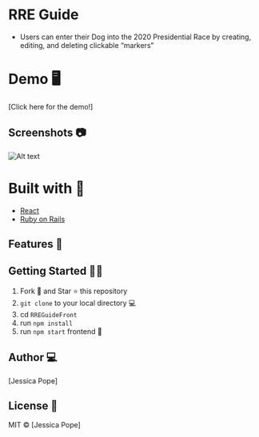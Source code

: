 # RRE Guide
- Users can enter their Dog into the 2020 Presidential Race by creating, editing, and deleting clickable “markers”



# Demo 🖥

[Click here for the demo!]

## Screenshots 📷
 ![Alt text](./screenshots/fullsizeoutput_1.png?raw=true "login")

# Built with 🔧

- [React](https://reactjs.org/)
- [Ruby on Rails](https://rubyonrails.org/)


## Features :star2:



## Getting Started :man_astronaut:

1. Fork 🍴 and Star ⭐️ this repository
2. `git clone` to your local directory 💻
3. cd `RREGuideFront`
4. run `npm install`
5. run `npm start` frontend :tada:

## Author 💻

[Jessica Pope]

## License 🌵

MIT © [Jessica Pope]
